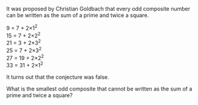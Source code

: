It was proposed by Christian Goldbach that every odd composite number can be written as the sum of a prime and twice a square.

9 = 7 + 2×1<sup>2</sup><br/>
15 = 7 + 2×2<sup>2</sup><br/>
21 = 3 + 2×3<sup>2</sup><br/>
25 = 7 + 2×3<sup>2</sup><br/>
27 = 19 + 2×2<sup>2</sup><br/>
33 = 31 + 2×1<sup>2</sup><br/>

It turns out that the conjecture was false.

What is the smallest odd composite that cannot be written as the sum of a prime and twice a square?